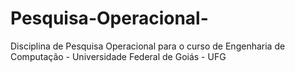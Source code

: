 # Pesquisa-Operacional-
Disciplina de Pesquisa Operacional para o curso de Engenharia de Computação - Universidade Federal de Goiás - UFG
